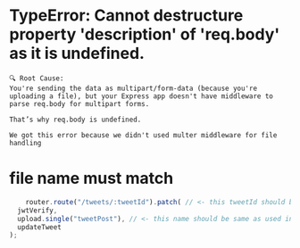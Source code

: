 # TypeError: Cannot destructure property 'description' of 'req.body' as it is undefined.

    🔍 Root Cause:
    You're sending the data as multipart/form-data (because you're uploading a file), but your Express app doesn't have middleware to parse req.body for multipart forms.

    That’s why req.body is undefined.

    We got this error because we didn't used multer middleware for file handling

# file name must match
```js
    router.route("/tweets/:tweetId").patch( // <- this tweetId should be same as used in controller
  jwtVerify,
  upload.single("tweetPost"), // <- this name should be same as used in controller
  updateTweet
);

```